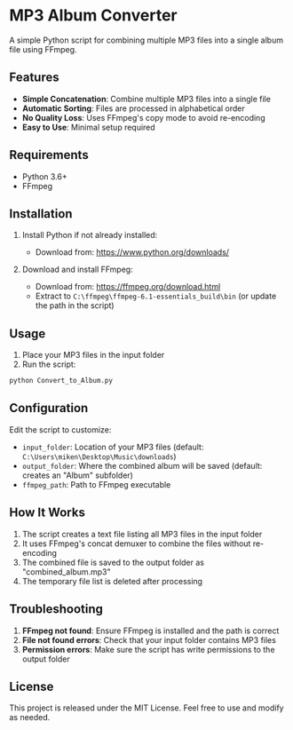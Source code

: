 # MP3 Album Converter

A simple Python script for combining multiple MP3 files into a single album file using FFmpeg.

## Features

- **Simple Concatenation**: Combine multiple MP3 files into a single file
- **Automatic Sorting**: Files are processed in alphabetical order
- **No Quality Loss**: Uses FFmpeg's copy mode to avoid re-encoding
- **Easy to Use**: Minimal setup required

## Requirements

- Python 3.6+
- FFmpeg

## Installation

1. Install Python if not already installed:
   - Download from: https://www.python.org/downloads/

2. Download and install FFmpeg:
   - Download from: https://ffmpeg.org/download.html
   - Extract to `C:\ffmpeg\ffmpeg-6.1-essentials_build\bin` (or update the path in the script)

## Usage

1. Place your MP3 files in the input folder
2. Run the script:
```bash
python Convert_to_Album.py
```

## Configuration

Edit the script to customize:
- `input_folder`: Location of your MP3 files (default: `C:\Users\miken\Desktop\Music\downloads`)
- `output_folder`: Where the combined album will be saved (default: creates an "Album" subfolder)
- `ffmpeg_path`: Path to FFmpeg executable

## How It Works

1. The script creates a text file listing all MP3 files in the input folder
2. It uses FFmpeg's concat demuxer to combine the files without re-encoding
3. The combined file is saved to the output folder as "combined_album.mp3"
4. The temporary file list is deleted after processing

## Troubleshooting

1. **FFmpeg not found**: Ensure FFmpeg is installed and the path is correct
2. **File not found errors**: Check that your input folder contains MP3 files
3. **Permission errors**: Make sure the script has write permissions to the output folder

## License

This project is released under the MIT License. Feel free to use and modify as needed.
